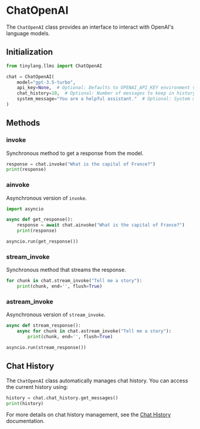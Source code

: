 # ChatOpenAI

The `ChatOpenAI` class provides an interface to interact with OpenAI's language models.

## Initialization

```python
from tinylang.llms import ChatOpenAI

chat = ChatOpenAI(
    model="gpt-3.5-turbo",
    api_key=None,  # Optional: Defaults to OPENAI_API_KEY environment variable
    chat_history=10,  # Optional: Number of messages to keep in history
    system_message="You are a helpful assistant."  # Optional: System message for the conversation
)
```

## Methods

### invoke

Synchronous method to get a response from the model.

```python
response = chat.invoke("What is the capital of France?")
print(response)
```

### ainvoke

Asynchronous version of `invoke`.

```python
import asyncio

async def get_response():
    response = await chat.ainvoke("What is the capital of France?")
    print(response)

asyncio.run(get_response())
```

### stream_invoke

Synchronous method that streams the response.

```python
for chunk in chat.stream_invoke("Tell me a story"):
    print(chunk, end='', flush=True)
```

### astream_invoke

Asynchronous version of `stream_invoke`.

```python
async def stream_response():
    async for chunk in chat.astream_invoke("Tell me a story"):
        print(chunk, end='', flush=True)

asyncio.run(stream_response())
```

## Chat History

The `ChatOpenAI` class automatically manages chat history. You can access the current history using:

```python
history = chat.chat_history.get_messages()
print(history)
```

For more details on chat history management, see the [Chat History](chat_history.md) documentation.

